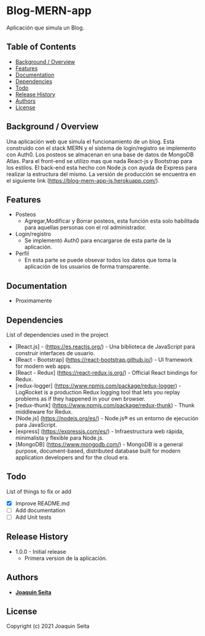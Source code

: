 # Blog-MERN-app

Aplicación que simula un Blog.

## Table of Contents

* [Background / Overview](#background--overview)
* [Features](#features)
* [Documentation](#documentation)
* [Dependencies](#dependencies)
* [Todo](#todo)
* [Release History](#release-history)
* [Authors](#authors)
* [License](#License)




## Background / Overview

Una aplicación web que simula el funcionamiento de un blog. Esta construido con el stack MERN y el sistema de login/registro se implemento con Auth0. Los posteos se almacenan en
una base de datos de MongoDB Atlas. Para el front-end se utilizo mas que nada React-js y Bootstrap para los estilos. El back-end esta hecho con Node.js con ayuda de Express para
realizar la estructura del mismo. La versión de producción se encuentra en el siguiente link (https://blog-mern-app-js.herokuapp.com/).

## Features

* Posteos
  * Agregar,Modificar y Borrar posteos, esta función esta solo habilitada para aquellas personas con el rol administrador.
* Login/registro
  * Se implementó Auth0 para encargarse de esta parte de la aplicación.
* Perfil
  * En esta parte se puede obsevar todos los datos que toma la aplicación de los usuarios de forma transparente.


## Documentation

* Proximamente


## Dependencies

List of dependencies used in the project

* [React.js] - (https://es.reactjs.org/) - Una biblioteca de JavaScript para construir interfaces de usuario.
* [React - Bootstrap] (https://react-bootstrap.github.io/) - UI framework for modern web apps.
* [React - Redux] (https://react-redux.js.org/) - Official React bindings for Redux.
* [redux-logger] (https://www.npmjs.com/package/redux-logger) - LogRocket is a production Redux logging tool that lets you replay problems as if they happened in your own browser.
* [redux-thunk] (https://www.npmjs.com/package/redux-thunk) - Thunk middleware for Redux.
* [Node.js] (https://nodejs.org/es/) - Node.js® es un entorno de ejecución para JavaScript.
* [express] (https://expressjs.com/es/) - Infraestructura web rápida, minimalista y flexible para Node.js.
* [MongoDB] (https://www.mongodb.com/) - MongoDB is a general purpose, document-based, distributed database built for modern application developers and for the cloud era.




## Todo

List of things to fix or add

- [x] Improve README.md
- [ ] Add documentation
- [ ] Add Unit tests

## Release History

* 1.0.0 - Initial release
  * Primera version de la aplicación.


## Authors

* [**Joaquin Seita**](https://github.com/JoaquinDamianSeita)

## License

Copyright (c) 2021 Joaquin Seita
